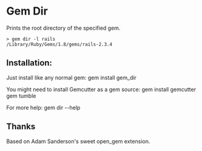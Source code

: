 Gem Dir
========

Prints the root directory of the specified gem.
  
    > gem dir -l rails
    /Library/Ruby/Gems/1.8/gems/rails-2.3.4
  
Installation:
------------

Just install like any normal gem:
    gem install gem_dir
  
You might need to install Gemcutter as a gem source:
    gem install gemcutter
    gem tumble
  
For more help: 
    gem dir --help
  
  
Thanks
-------------

Based on Adam Sanderson's sweet open_gem extension.